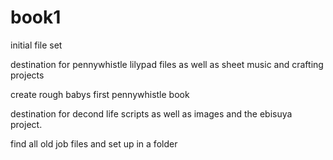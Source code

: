 book1
=====

initial file set

destination for pennywhistle lilypad files
 as well as sheet music and crafting projects
 
 
 create rough babys first pennywhistle book

destination for decond life scripts as well as
 images and the ebisuya project.


find all old job files and set up in a folder
